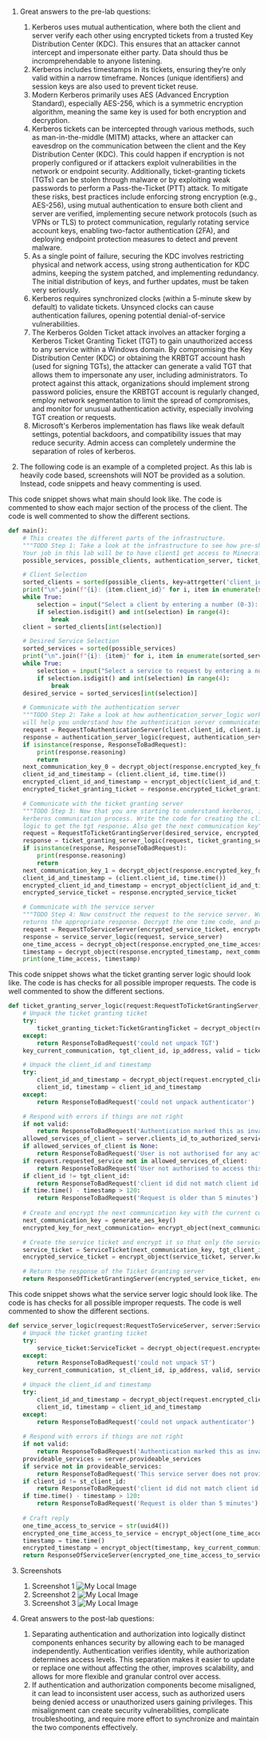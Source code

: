 1. Great answers to the pre-lab questions:
    1. Kerberos uses mutual authentication, where both the client and server verify each other using encrypted tickets from a trusted Key Distribution Center (KDC). This ensures that an attacker cannot intercept and impersonate either party. Data should thus be incromprehendable to anyone listening.
    2. Kerberos includes timestamps in its tickets, ensuring they’re only valid within a narrow timeframe. Nonces (unique identifiers) and session keys are also used to prevent ticket reuse.
    3. Modern Kerberos primarily uses AES (Advanced Encryption Standard), especially AES-256, which is a symmetric encryption algorithm, meaning the same key is used for both encryption and decryption.
    4. Kerberos tickets can be intercepted through various methods, such as man-in-the-middle (MITM) attacks, where an attacker can eavesdrop on the communication between the client and the Key Distribution Center (KDC). This could happen if encryption is not properly configured or if attackers exploit vulnerabilities in the network or endpoint security. Additionally, ticket-granting tickets (TGTs) can be stolen through malware or by exploiting weak passwords to perform a Pass-the-Ticket (PTT) attack. To mitigate these risks, best practices include enforcing strong encryption (e.g., AES-256), using mutual authentication to ensure both client and server are verified, implementing secure network protocols (such as VPNs or TLS) to protect communication, regularly rotating service account keys, enabling two-factor authentication (2FA), and deploying endpoint protection measures to detect and prevent malware.
    5. As a single point of failure, securing the KDC involves restricting physical and network access, using strong authentication for KDC admins, keeping the system patched, and implementing redundancy. The initial distribution of keys, and further updates, must be taken very seriously.
    6. Kerberos requires synchronized clocks (within a 5-minute skew by default) to validate tickets. Unsynced clocks can cause authentication failures, opening potential denial-of-service vulnerabilities.
    7. The Kerberos Golden Ticket attack involves an attacker forging a Kerberos Ticket Granting Ticket (TGT) to gain unauthorized access to any service within a Windows domain. By compromising the Key Distribution Center (KDC) or obtaining the KRBTGT account hash (used for signing TGTs), the attacker can generate a valid TGT that allows them to impersonate any user, including administrators. To protect against this attack, organizations should implement strong password policies, ensure the KRBTGT account is regularly changed, employ network segmentation to limit the spread of compromises, and monitor for unusual authentication activity, especially involving TGT creation or requests.
    8. Microsoft's Kerberos implementation has flaws like weak default settings, potential backdoors, and compatibility issues that may reduce security. Admin access can completely undermine the separation of roles of kerberos.

2. The following code is an example of a completed project. As this lab is heavily code based, screenshots will NOT be provided as a solution. Instead, code snippets and heavy commenting is used.

This code snippet shows what main should look like. The code is commented to show each major section of the process of the client. The code is well commented to show the different sections.
```python
def main():
    # This creates the different parts of the infrastructure.
    """TODO Step 1: Take a look at the infrastructure to see how pre-shared keys work, along with the permissions.
    Your job in this lab will be to have client1 get access to Minecraft from the Service server"""
    possible_services, possible_clients, authentication_server, ticket_granting_server, service_server = create_infrastructure()

    # Client Selection
    sorted_clients = sorted(possible_clients, key=attrgetter('client_id'))
    print("\n".join(f"{i}: {item.client_id}" for i, item in enumerate(sorted_clients[:4])))
    while True:
        selection = input("Select a client by entering a number (0-3): ")
        if selection.isdigit() and int(selection) in range(4):
            break
    client = sorted_clients[int(selection)]

    # Desired Service Selection
    sorted_services = sorted(possible_services)
    print("\n".join(f"{i}: {item}" for i, item in enumerate(sorted_services)))
    while True:
        selection = input("Select a service to request by entering a number (0-3): ")
        if selection.isdigit() and int(selection) in range(4):
            break
    desired_service = sorted_services[int(selection)]

    # Communicate with the authentication server
    """TODO Step 2: Take a look at how authentication_server_logic works and compare it to the diagram. This 
    will help you understand how the authentication server communicates, and could help when writing the TGT server"""
    request = RequestToAuthenticationServer(client.client_id, client.ip_address)
    response = authentication_server_logic(request, authentication_server)
    if isinstance(response, ResponseToBadRequest):
        print(response.reasoning)
        return
    next_communication_key_0 = decrypt_object(response.encrypted_key_for_next_communication, client.client_key)
    client_id_and_timestamp = (client.client_id, time.time())
    encrypted_client_id_and_timestamp = encrypt_object(client_id_and_timestamp, next_communication_key_0)
    encrypted_ticket_granting_ticket = response.encrypted_ticket_granting_ticket

    # Communicate with the ticket granting server
    """TODO Step 3: Now that you are starting to understand kerberos, it's time you wrote the next part of the
    kerberos communication process. Write the code for creating the client request to tgt, then write the tgt server
    logic to get the tgt response. Also get the next communication key"""
    request = RequestToTicketGrantingServer(desired_service, encrypted_ticket_granting_ticket, encrypted_client_id_and_timestamp)
    response = ticket_granting_server_logic(request, ticket_granting_server)
    if isinstance(response, ResponseToBadRequest):
        print(response.reasoning)
        return
    next_communication_key_1 = decrypt_object(response.encrypted_key_for_next_communication, next_communication_key_0)
    client_id_and_timestamp = (client.client_id, time.time())
    encrypted_client_id_and_timestamp = encrypt_object(client_id_and_timestamp, next_communication_key_1)
    encrypted_service_ticket = response.encrypted_service_ticket

    # Communicate with the service server
    """TODO Step 4: Now construct the request to the service server. Write the code for the service_server_logic, which
    returns the appropriate response. Decrypt the one time code, and print it to the console"""
    request = RequestToServiceServer(encrypted_service_ticket, encrypted_client_id_and_timestamp)
    response = service_server_logic(request, service_server)
    one_time_access = decrypt_object(response.encrypted_one_time_access_to_service, next_communication_key_1)
    timestamp = decrypt_object(response.encrypted_timestamp, next_communication_key_1)
    print(one_time_access, timestamp)
```

This code snippet shows what the ticket granting server logic should look like. The code is has checks for all possible improper requests. The code is well commented to show the different sections.
```python
def ticket_granting_server_logic(request:RequestToTicketGrantingServer, server:TicketGrantingServer) -> ResponseOfTicketGrantingServer | ResponseToBadRequest:
    # Unpack the ticket granting ticket
    try:
        ticket_granting_ticket:TicketGrantingTicket = decrypt_object(request.encrypted_ticket_granting_ticket, server.key_TGS)
    except:
        return ResponseToBadRequest('could not unpack TGT')
    key_current_communication, tgt_client_id, ip_address, valid = ticket_granting_ticket

    # Unpack the client_id and timestamp
    try:
        client_id_and_timestamp = decrypt_object(request.encrypted_client_id_and_timestamp, key_current_communication)
        client_id, timestamp = client_id_and_timestamp
    except:
        return ResponseToBadRequest('could not unpack authenticator')

    # Respond with errors if things are not right
    if not valid:
        return ResponseToBadRequest('Authentication marked this as invalid')
    allowed_services_of_client = server.clients_id_to_authorized_services.get(tgt_client_id)
    if allowed_services_of_client is None:
        return ResponseToBadRequest('User is not authorised for any action')
    if request.requested_service not in allowed_services_of_client:
        return ResponseToBadRequest('User not authorised to access this specific service')
    if client_id != tgt_client_id:
        return ResponseToBadRequest('client id did not match client id of ticket')
    if time.time() - timestamp > 120:
        return ResponseToBadRequest('Request is older than 5 minutes')
    
    # Create and encrypt the next communication key with the current communicatin key
    next_communication_key = generate_aes_key()
    encrypted_key_for_next_communication= encrypt_object(next_communication_key, key_current_communication)

    # Create the service ticket and encrypt it so that only the service server can read it
    service_ticket = ServiceTicket(next_communication_key, tgt_client_id, ip_address, True, request.requested_service)
    encrypted_service_ticket = encrypt_object(service_ticket, server.key_S)

    # Return the response of the Ticket Granting server
    return ResponseOfTicketGrantingServer(encrypted_service_ticket, encrypted_key_for_next_communication)
```

This code snippet shows what the service server logic should look like. The code is has checks for all possible improper requests. The code is well commented to show the different sections.
```python
def service_server_logic(request:RequestToServiceServer, server:ServiceServer) -> ResponseOfServiceServer | ResponseToBadRequest:
    # Unpack the ticket granting ticket
    try:
        service_ticket:ServiceTicket = decrypt_object(request.encrypted_service_ticket, server.key_S)
    except:
        return ResponseToBadRequest('could not unpack ST')
    key_current_communication, st_client_id, ip_address, valid, service = service_ticket

    # Unpack the client_id and timestamp
    try:
        client_id_and_timestamp = decrypt_object(request.encrypted_client_id_and_timestamp, key_current_communication)
        client_id, timestamp = client_id_and_timestamp
    except:
        return ResponseToBadRequest('could not unpack authenticator')
    
    # Respond with errors if things are not right
    if not valid:
        return ResponseToBadRequest('Authentication marked this as invalid')
    provideable_services = server.provideable_services
    if service not in provideable_services:
        return ResponseToBadRequest('This service server does not provide this service')
    if client_id != st_client_id:
        return ResponseToBadRequest('client id did not match client id of ticket')
    if time.time() - timestamp > 120:
        return ResponseToBadRequest('Request is older than 5 minutes')
    
    # Craft reply
    one_time_access_to_service = str(uuid4())
    encrypted_one_time_access_to_service = encrypt_object(one_time_access_to_service, key_current_communication)
    timestamp = time.time()
    encrypted_timestamp = encrypt_object(timestamp, key_current_communication)
    return ResponseOfServiceServer(encrypted_one_time_access_to_service, encrypted_timestamp)
```

3. Screenshots
    1. Screenshot 1
    ![My Local Image](/images/screenshot1.png)
    2. Screenshot 2
    ![My Local Image](/images/screenshot2.png)
    3. Screenshot 3
    ![My Local Image](/images/screenshot3.png)

4. Great answers to the post-lab questions:
    1. Separating authentication and authorization into logically distinct components enhances security by allowing each to be managed independently. Authentication verifies identity, while authorization determines access levels. This separation makes it easier to update or replace one without affecting the other, improves scalability, and allows for more flexible and granular control over access.
    2. If authentication and authorization components become misaligned, it can lead to inconsistent user access, such as authorized users being denied access or unauthorized users gaining privileges. This misalignment can create security vulnerabilities, complicate troubleshooting, and require more effort to synchronize and maintain the two components effectively.